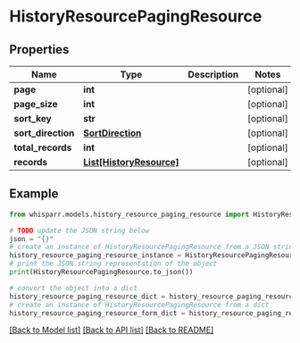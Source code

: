 # HistoryResourcePagingResource


## Properties

Name | Type | Description | Notes
------------ | ------------- | ------------- | -------------
**page** | **int** |  | [optional] 
**page_size** | **int** |  | [optional] 
**sort_key** | **str** |  | [optional] 
**sort_direction** | [**SortDirection**](SortDirection.md) |  | [optional] 
**total_records** | **int** |  | [optional] 
**records** | [**List[HistoryResource]**](HistoryResource.md) |  | [optional] 

## Example

```python
from whisparr.models.history_resource_paging_resource import HistoryResourcePagingResource

# TODO update the JSON string below
json = "{}"
# create an instance of HistoryResourcePagingResource from a JSON string
history_resource_paging_resource_instance = HistoryResourcePagingResource.from_json(json)
# print the JSON string representation of the object
print(HistoryResourcePagingResource.to_json())

# convert the object into a dict
history_resource_paging_resource_dict = history_resource_paging_resource_instance.to_dict()
# create an instance of HistoryResourcePagingResource from a dict
history_resource_paging_resource_form_dict = history_resource_paging_resource.from_dict(history_resource_paging_resource_dict)
```
[[Back to Model list]](../README.md#documentation-for-models) [[Back to API list]](../README.md#documentation-for-api-endpoints) [[Back to README]](../README.md)


